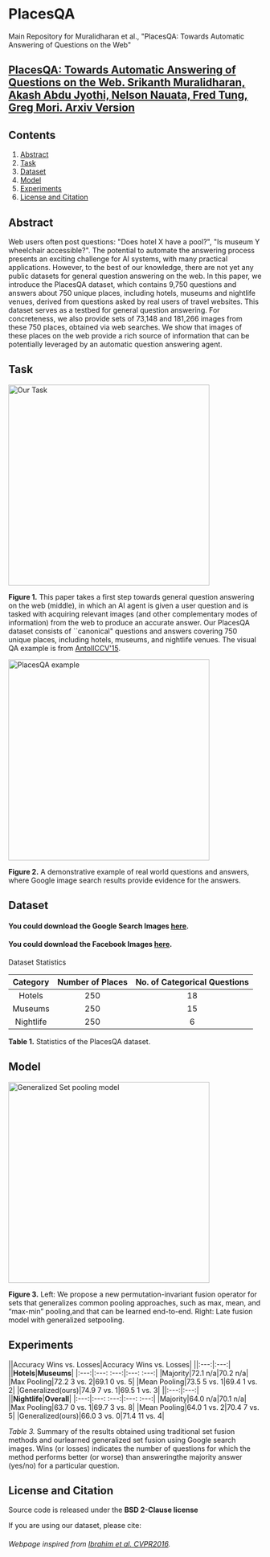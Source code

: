 # PlacesQA
Main Repository for Muralidharan et al., "PlacesQA: Towards Automatic Answering of Questions on the Web"

## [PlacesQA: Towards Automatic Answering of Questions on the Web. Srikanth Muralidharan, Akash Abdu Jyothi, Nelson Nauata, Fred Tung, Greg Mori. Arxiv Version](https://www.arxiv.org/)

## Contents
1. [Abstract](abstract)
1. [Task](#task)
1. [Dataset](#dataset)
1. [Model](#model)
1. [Experiments](#experiments)
1. [License and Citation](#license-and-citation)

## Abstract

Web users often post questions: "Does hotel X have a pool?", "Is museum Y wheelchair accessible?". The potential to automate the answering process presents an exciting challenge for AI systems, with many practical applications. However, to the best of our knowledge, there are not yet any public datasets for general question answering on the web. In this paper, we introduce the PlacesQA dataset, which contains 9,750 questions and answers about 750 unique places, including hotels, museums and nightlife venues, derived from questions asked by real users of travel websites.  This dataset serves as a testbed for general question answering.  For concreteness, we also provide sets of 73,148 and 181,266 images from these 750 places, obtained via web searches.  We show that images of these places on the web provide a rich source of information that can be potentially leveraged by an automatic question answering agent.

## Task

<img src="https://github.com/sri3705/placesQA/blob/master/images/qa_pull.jpg" alt="Our Task" height="400" >

**Figure 1.** This paper takes a first step towards general question answering on the web (middle), in which an AI agent is given a user question and is tasked
with acquiring relevant images (and other complementary modes of information) from the web to produce an accurate answer. Our PlacesQA dataset consists of
``canonical" questions and answers covering 750 unique places, including hotels, museums, and nightlife venues. The visual QA example is from
[AntolICCV'15](https://arxiv.org/pdf/1505.00468v6.pdf).

<img src="https://github.com/sri3705/placesQA/blob/master/images/QAexample.jpg" alt="PlacesQA example" height="400" >

**Figure 2.** A demonstrative example of real world questions and answers, where Google image search results provide evidence for the answers.

## Dataset

#### You could download the Google Search Images [here](https://arxiv.org).
#### You could download the Facebook Images [here](https://arxiv.org).

Dataset Statistics

|Category|Number of Places|No. of Categorical Questions|
|:---:|:---:|:---:|
|Hotels|250|18|
|Museums|250|15|
|Nightlife|250|6|

**Table 1.** Statistics of the PlacesQA dataset.



## Model

<img src="https://github.com/sri3705/placesQA/blob/master/images/qa_model.png" alt="Generalized Set pooling model" height="400" >

**Figure 3.** Left:  We  propose a new permutation-invariant fusion operator for sets that generalizes common pooling approaches, such as max, mean, and
“max-min” pooling,and that can be learned end-to-end. Right: Late fusion model with generalized setpooling.

## Experiments

||Accuracy Wins vs. Losses|Accuracy Wins vs. Losses|
||:---:|:---:|
||**Hotels**|**Museums**|
|:---:|:---: :---:|:---: :---:|
|Majority|72.1 n/a|70.2 n/a|
|Max Pooling|72.2 3 vs. 2|69.1 0 vs. 5|
|Mean Pooling|73.5 5 vs. 1|69.4 1 vs. 2|
|Generalized(ours)|74.9 7 vs. 1|69.5 1 vs. 3|
||:---:|:---:|
||**Nightlife**|**Overall**|
|:---:|:---: :---:|:---: :---:|
|Majority|64.0 n/a|70.1 n/a|
|Max Pooling|63.7 0 vs. 1|69.7 3 vs. 8|
|Mean Pooling|64.0 1 vs. 2|70.4 7 vs. 5|
|Generalized(ours)|66.0 3 vs. 0|71.4 11 vs. 4|

*Table 3.* Summary of the results obtained using traditional set fusion methods and ourlearned generalized set fusion using Google search images. Wins (or losses) indicates the number of questions for which the method performs better (or worse) than answeringthe majority answer (yes/no) for a particular question.

## License and Citation

Source code is released under the **BSD 2-Clause license**

If you are using our dataset, please cite:

###### Webpage inspired from [Ibrahim et al. CVPR2016](https://github.com/mostafa-saad/deep-activity-rec).
